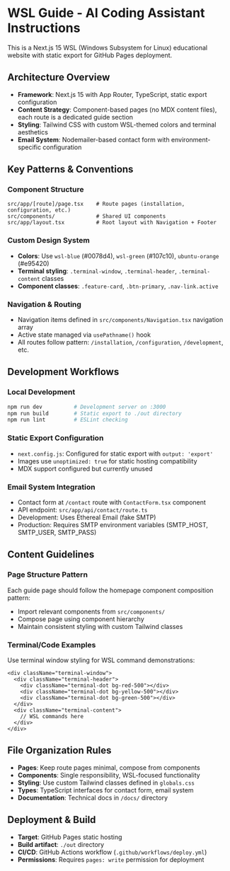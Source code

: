 # WSL Guide - AI Coding Assistant Instructions

This is a Next.js 15 WSL (Windows Subsystem for Linux) educational website with static export for GitHub Pages deployment.

## Architecture Overview

- **Framework**: Next.js 15 with App Router, TypeScript, static export configuration
- **Content Strategy**: Component-based pages (no MDX content files), each route is a dedicated guide section
- **Styling**: Tailwind CSS with custom WSL-themed colors and terminal aesthetics
- **Email System**: Nodemailer-based contact form with environment-specific configuration

## Key Patterns & Conventions

### Component Structure
```
src/app/[route]/page.tsx    # Route pages (installation, configuration, etc.)
src/components/             # Shared UI components
src/app/layout.tsx          # Root layout with Navigation + Footer
```

### Custom Design System
- **Colors**: Use `wsl-blue` (#0078d4), `wsl-green` (#107c10), `ubuntu-orange` (#e95420)
- **Terminal styling**: `.terminal-window`, `.terminal-header`, `.terminal-content` classes
- **Component classes**: `.feature-card`, `.btn-primary`, `.nav-link.active`

### Navigation & Routing
- Navigation items defined in `src/components/Navigation.tsx` navigation array
- Active state managed via `usePathname()` hook
- All routes follow pattern: `/installation`, `/configuration`, `/development`, etc.

## Development Workflows

### Local Development
```bash
npm run dev          # Development server on :3000
npm run build        # Static export to ./out directory
npm run lint         # ESLint checking
```

### Static Export Configuration
- `next.config.js`: Configured for static export with `output: 'export'`
- Images use `unoptimized: true` for static hosting compatibility
- MDX support configured but currently unused

### Email System Integration
- Contact form at `/contact` route with `ContactForm.tsx` component
- API endpoint: `src/app/api/contact/route.ts`
- Development: Uses Ethereal Email (fake SMTP)
- Production: Requires SMTP environment variables (SMTP_HOST, SMTP_USER, SMTP_PASS)

## Content Guidelines

### Page Structure Pattern
Each guide page should follow the homepage component composition pattern:
- Import relevant components from `src/components/`
- Compose page using component hierarchy
- Maintain consistent styling with custom Tailwind classes

### Terminal/Code Examples
Use terminal window styling for WSL command demonstrations:
```tsx
<div className="terminal-window">
  <div className="terminal-header">
    <div className="terminal-dot bg-red-500"></div>
    <div className="terminal-dot bg-yellow-500"></div>
    <div className="terminal-dot bg-green-500"></div>
  </div>
  <div className="terminal-content">
    // WSL commands here
  </div>
</div>
```

## File Organization Rules

- **Pages**: Keep route pages minimal, compose from components
- **Components**: Single responsibility, WSL-focused functionality
- **Styling**: Use custom Tailwind classes defined in `globals.css`
- **Types**: TypeScript interfaces for contact form, email system
- **Documentation**: Technical docs in `/docs/` directory

## Deployment & Build

- **Target**: GitHub Pages static hosting
- **Build artifact**: `./out` directory
- **CI/CD**: GitHub Actions workflow (`.github/workflows/deploy.yml`)
- **Permissions**: Requires `pages: write` permission for deployment

